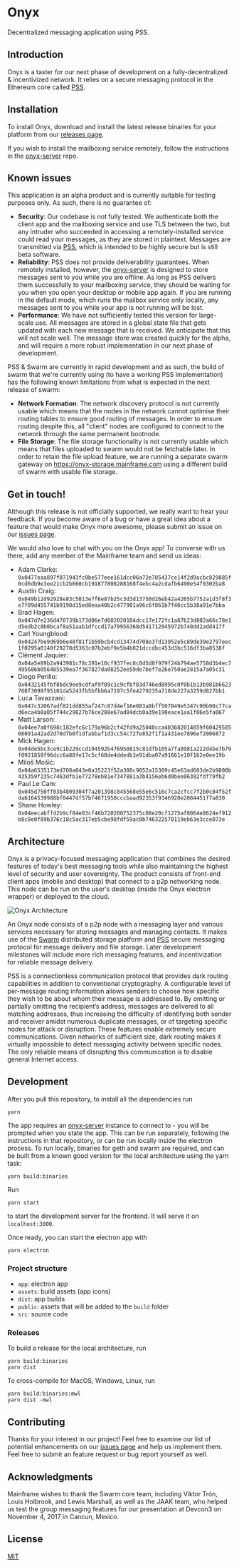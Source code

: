 # Onyx

Decentralized messaging application using PSS.

## Introduction

Onyx is a taster for our next phase of development on a fully-decentralized & incentivized network. It relies on a secure messaging protocol in the Ethereum core called [PSS](https://github.com/ethersphere/go-ethereum/tree/swarm-network-rewrite/swarm/pss).

## Installation

To install Onyx, download and install the latest release binaries for your platform from our [releases page](https://github.com/MainframeHQ/onyx/releases).

If you wish to install the mailboxing service remotely, follow the instructions in the [onyx-server](https://github.com/MainframeHQ/onyx-server) repo.

## Known issues

This application is an alpha product and is currently suitable for testing purposes only. As such, there is no guarantee of:

* **Security**: Our codebase is not fully tested. We authenticate both the client app and the mailboxing service and use TLS between the two, but any intruder who succeeded in accessing a remotely-installed service could read your messages, as they are stored in plaintext. Messages are transmitted via [PSS](https://github.com/ethersphere/go-ethereum/tree/pss/swarm/pss), which is intended to be highly secure but is still beta software.
* **Reliability**: PSS does not provide deliverability guarantees. When remotely installed, however, the [onyx-server](https://github.com/MainframeHQ/onyx-server) is designed to store messages sent to you while you are offline. As long as PSS delivers them successfully to your mailboxing service, they should be waiting for you when you open your desktop or mobile app again. If you are running in the default mode, which runs the mailbox service only locally, any messages sent to you while your app is not running will be lost.
* **Performance**: We have not sufficiently tested this version for large-scale use. All messages are stored in a global state file that gets updated with each new message that is received. We anticipate that this will not scale well. The message store was created quickly for the alpha, and will require a more robust implementation in our next phase of development.

PSS & Swarm are currently in rapid development and as such, the build of swarm that we're currently using (to have a working PSS implementation) has the following known limitations from what is expected in the next release of swarm:

* **Network Formation**: The network discovery protocol is not currently usable which means that the nodes in the network cannot optimise their routing tables to ensure good routing of messages. In order to ensure routing despite this, all "client" nodes are configured to connect to the network through the same permanent bootnode.
* **File Storage**: The file storage functionality is not currently usable which means that files uploaded to swarm would not be fetchable later. In order to retain the file upload feature, we are running a separate swarm gateway on https://onyx-storage.mainframe.com using a different build of swarm with usable file storage.

## Get in touch!

Although this release is not officially supported, we really want to hear your feedback. If you become aware of a bug or have a great idea about a feature that would make Onyx more awesome, please submit an issue on our [issues page](https://github.com/MainframeHQ/onyx/issues).

We would also love to chat with you on the Onyx app! To converse with us there, add any member of the Mainframe team and send us ideas:

* Adam Clarke: `0x0477eaa897f071943fc0be577eee161dcc06a72e785437ce14f2d9acbc829885f0cd6db9e3ee21cb2b660cb191877808288168f4ebc4a2cdafb6490e54f9302ba8`
* Austin Craig: `0x049b12d92928e83c5813e7f6e87b25c3d3d13750d26eb42a4205b7752a1d3f8f3e7f09d455741b9198d15ed8eaa40b2c477901a96c6f861b7f46cc5b38a91e7bba`
* Brad Hagen: `0x047d7e236d470739b173d06e7d602020104dcc17e172fc1a87b23d802a66c78e1d5edb2c8b0bcaf8a51aab1dfccd17a79956368d541712045972b740dd2add417f`
* Carl Youngblood: `0x04247be9d69b6e48f81f1b59bcb4cd13474d708e37d13952e5c89de39e2797eec1f0295a0140f29278d5363c07b2ebf9e5b4b821dccdbc453d3bc516df3ba8538f`
* Clément Jaquier: `0x04a5e89b2a943981c78c391e10cf937fec8c0d5d8f979f24b794ae5758d3b4ec7495686b056485539ea7f367827da08252ee59de7bef7e26e750ae2815a7a05c31`
* Diogo Perillo: `0x0432145fbf8bdc9ee9cdfaf9f09c1c9cfbf03d746ed8995c0f0b1b13b981b6623768f3098f95101da5243fb5bfbb6a7197c5fe4279235a718de227a3259d827bb1`
* Luca Tavazzani: `0x047c32067adf821dd855af247c87d4ef16e083a8bff507849e5347c90b90c77cad6eca4b8a05f744c29827b76ce208e67ad84dcb0a39e190eace1aa1f06e5fa067`
* Matt Larson: `0x04ee7a0f698c182efc6c179a96b2cf42fd9a25040cca403682014859f6042958566091a42ad2d70d7b0f1dfabbaf1d3cc54c72fe852f1f1a431ee7896ef2006872`
* Mick Hagen: `0x04de5bc3ce9c1b229ccd194592b476950815c81dfb105a7fa8981a222d4be7b79f0921858f96dcc6a88fe17c5cf68de4ddedb3e91dba07a91661e10f162e0ee19b`
* Miloš Mošić: `0x04a6535173ed708a043e0a35223f52a380c9052a15309c45e63ad603de2b9800b435359f235c7463dfb1e77278eb81e7347881a3b4156eb6d0bee06302fdf79fb2`
* Paul Le Cam: `0x045d750ff03b4809304f7a201398c845568e55e6c516c7ca2cfcc7f2b0c04f52fda6164539988bf0447df57bf4671958cccbaad92353f9346920e2084451f7a830`
* Shane Howley: `0x04eecabffd2b9cf84e03cf46b720200752375c08e20cf1275af8064e8624ef912b8c8e0f89b376c18c5ac317eb5cbe98fdf59ac0b746322570119eb63e3cce073e`

## Architecture

Onyx is a privacy-focused messaging application that combines the desired features of today's best messaging tools while also maintaining the highest level of security and user sovereignty. The product consists of front-end client apps (mobile and desktop) that connect to a p2p networking node. This node can be run on the user's desktop (inside the Onyx electron wrapper) or deployed to the cloud.

![Onyx Architecture](docs/architecture.png)

An Onyx node consists of a p2p node with a messaging layer and various services necessary for storing messages and managing contacts. It makes use of the [Swarm](https://github.com/ethersphere/swarm) distributed storage platform and [PSS](https://github.com/ethersphere/go-ethereum/tree/pss/swarm/pss) secure messaging protocol for message delivery and file storage. Later development milestones will include more rich messaging features, and incentivization for reliable message delivery.

PSS is a connectionless communication protocol that provides dark routing capabilities in addition to conventional cryptography. A configurable level of per-message routing information allows senders to choose how specific they wish to be about whom their message is addressed to. By omitting or partially omitting the recipient’s address, messages are delivered to all matching addresses, thus increasing the difficulty of identifying both sender and receiver amidst numerous duplicate messages, or of targeting specific nodes for attack or disruption. These features enable extremely secure communications. Given networks of sufficient size, dark routing makes it virtually impossible to detect messaging activity between specific nodes. The only reliable means of disrupting this communication is to disable general Internet access.

## Development

After you pull this repository, to install all the dependencies run

```
yarn
```

The app requires an [onyx-server](https://github.com/MainframeHQ/onyx-server) instance to connect to - you will be prompted when you state the app. This can be run separately, following the instructions in that repository, or can be run locally inside the electron process. To run locally, binaries for geth and swarm are required, and can be built from a known good version for the local architecture using the yarn task:

```
yarn build:binaries
```

Run

```
yarn start
```

to start the development server for the frontend. It will serve it on `localhost:3000`.

Once ready, you can start the electron app with

```
yarn electron
```

### Project structure

* `app`: electron app
* `assets`: build assets (app icons)
* `dist`: app builds
* `public`: assets that will be added to the `build` folder
* `src`: source code

### Releases

To build a release for the local architecture, run

```
yarn build:binaries
yarn dist
```

To cross-compile for MacOS, Windows, Linux, run

```
yarn build:binaries:mwl
yarn dist -mwl
```

## Contributing

Thanks for your interest in our project! Feel free to examine our list of potential enhancements on our [issues page](https://github.com/MainframeHQ/onyx/issues) and help us implement them. Feel free to submit an feature request or bug report yourself as well.

## Acknowledgments

Mainframe wishes to thank the Swarm core team, including Viktor Trón, Louis Holbrook, and Lewis Marshall, as well as the JAAK team, who helped us test the group messaging features for our presentation at Devcon3 on November 4, 2017 in Cancun, Mexico.

## License

[MIT](LICENSE)
